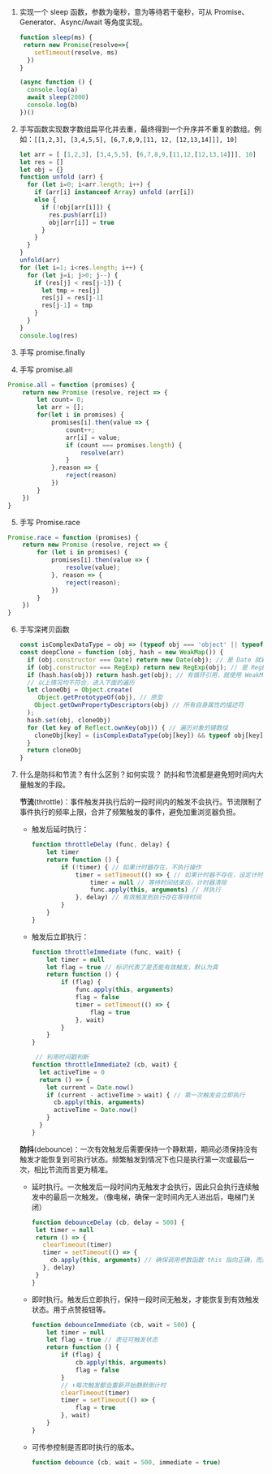1. 实现一个 sleep 函数，参数为毫秒，意为等待若干毫秒，可从 Promise、Generator、Async/Await 等角度实现。  

   ```js
   function sleep(ms) {
   	return new Promise(resolve=>{
       setTimeout(resolve, ms)
     })
   }
   
   (async function () {
     console.log(a)
     await sleep(2000)
     console.log(b)
   })()
   ```

2. 手写函数实现数字数组扁平化并去重，最终得到一个升序并不重复的数组。例如：`[[1,2,3], [3,4,5,5], [6,7,8,9,[11, 12, [12,13,14]]], 10]`  

   ```js
   let arr = [ [1,2,3], [3,4,5,5], [6,7,8,9,[11,12,[12,13,14]]], 10]
   let res = []
   let obj = {}
   function unfold (arr) {
     for (let i=0; i<arr.length; i++) {
       if (arr[i] instanceof Array) unfold (arr[i])
       else {
         if (!obj[arr[i]]) {
           res.push(arr[i])
           obj[arr[i]] = true
         }
       }
     }
   }
   unfold(arr)
   for (let i=1; i<res.length; i++) {
     for (let j=i; j>0; j--) {
       if (res[j] < res[j-1]) {
         let tmp = res[j]
         res[j] = res[j-1]
         res[j-1] = tmp
       }
     }
   }
   console.log(res)
   ```

3. 手写 promise.finally

4. 手写 promise.all
```js
Promise.all = function (promises) {
	return new Promise (resolve, reject => {
		let count= 0;
		let arr = [];
		for(let i in promises) {
			promises[i].then(value => {
				count++;
				arr[i] = value;
				if (count === promises.length) {
					resolve(arr)
				}
			},reason => {
				reject(reason)
			})
		}
	})
} 
```
5. 手写 Promise.race
```js
Promise.race = function (promises) {
	return new Promise (resolve, reject => {
		for (let i in promises) {
			promises[i].then(value => {
				resolve(value);
			}, reason => {
				reject(reason);
			})
		}
	})
}
```
6. 手写深拷贝函数
   ```js
   const isComplexDataType = obj => (typeof obj === 'object' || typeof obj === 'function') && (obj !== null) // 判断是否为对象的函数
   const deepClone = function (obj, hash = new WeakMap()) {
     if (obj.constructor === Date) return new Date(obj); // 是 Date 就新生成 Date
     if (obj.constructor === RegExp) return new RegExp(obj); // 是 RegExp 就新生成 RegExp
     if (hash.has(obj)) return hash.get(obj); // 有循环引用，就使用 WeakMap 解决
     // 以上情况均不符合，进入下面的遍历
     let cloneObj = Object.create(
     	Object.getPrototypeOf(obj),	// 原型
       Object.getOwnPropertyDescriptors(obj) // 所有自身属性的描述符
     );
     hash.set(obj, cloneObj)
     for (let key of Reflect.ownKey(obj)) {	// 遍历对象的键数组
       cloneObj[key] = (isComplexDataType(obj[key]) && typeof obj[key] !== 'function') ? deepClone(obj[key], hash) : obj[key];
     }
     return cloneObj
   }
   ```

7. 什么是防抖和节流？有什么区别？如何实现？
	防抖和节流都是避免短时间内大量触发的手段。

	**节流**(throttle)：事件触发并执行后的一段时间内的触发不会执行。节流限制了事件执行的频率上限，合并了频繁触发的事件，避免加重浏览器负担。
	- 触发后延时执行：
		```js
		function throttleDelay (func, delay) {
			let timer
			return function () {
				if (!timer) { // 如果计时器存在，不执行操作
					timer = setTimeout(() => { // 如果计时器不存在，设定计时器
						timer = null // 等待时间结束后，计时器清除
						func.apply(this, arguments) // 并执行
					}, delay) // 有效触发到执行存在等待时间
				}
			}
		}
		```
	- 触发后立即执行：
		```js
		function throttleImmediate (func, wait) {
			let timer = null
			let flag = true // 标识代表了是否能有效触发，默认为真
			return function () {
				if (flag) {
					func.apply(this, arguments)
					flag = false
					timer = setTimeout(() => {
						flag = true
					}, wait)
				}
			}
		}
		```

	   ```js
		// 利用时间戳判断
	   function throttleImmediate2 (cb, wait) {
		 let activeTime = 0
		 return () => {
		   let current = Date.now()
		   if (current - activeTime > wait) { // 第一次触发会立即执行
			 cb.apply(this, arguments)
			 activeTime = Date.now()
		   }
		 }
	   }
	   ```

	**防抖**(debounce)：一次有效触发后需要保持一个静默期，期间必须保持没有触发才能恢复到可执行状态。频繁触发到情况下也只是执行第一次或最后一次，相比节流而言更为精准。
	- 延时执行。一次触发后一段时间内无触发才会执行，因此只会执行连续触发中的最后一次触发。（像电梯，确保一定时间内无人进出后，电梯门关闭）
		```js
		function debounceDelay (cb, delay = 500) {
		 let timer = null
		 return () => {
		   clearTimeout(timer)
		   timer = setTimeout(() => {
			 cb.apply(this, arguments) // 确保调用参数函数 this 指向正确，而非 window
		   }, delay)
		 }
		}
		```
	- 即时执行。触发后立即执行，保持一段时间无触发，才能恢复到有效触发状态。用于点赞按钮等。
		```js
		function debounceImmediate (cb, wait = 500) {
			let timer = null
			let flag = true // 表征可触发状态
			return function () {
				if (flag) {
					cb.apply(this, arguments)
					flag = false
				}
				// ⬇每次触发都会重新开始静默倒计时
				clearTimeout(timer)
				timer = setTimeout(() => {
					flag = true
				}, wait)
			}
		}
		```
	- 可传参控制是否即时执行的版本。
		```js
		function debounce (cb, wait = 500, immediate = true)
		```